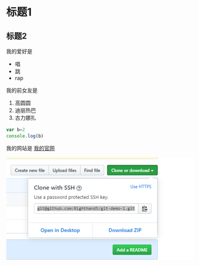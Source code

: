 # 标题1
## 标题2


我的爱好是

* 唱
* 跳
* rap

我的前女友是
1. 高圆圆
2. 迪丽热巴
3. 古力娜扎
   
```javascript
var b=2
console.log(b)
```
我的网站是 [我的官网](https://xyx1530966653.com)

![picture]( 图片1.png )

